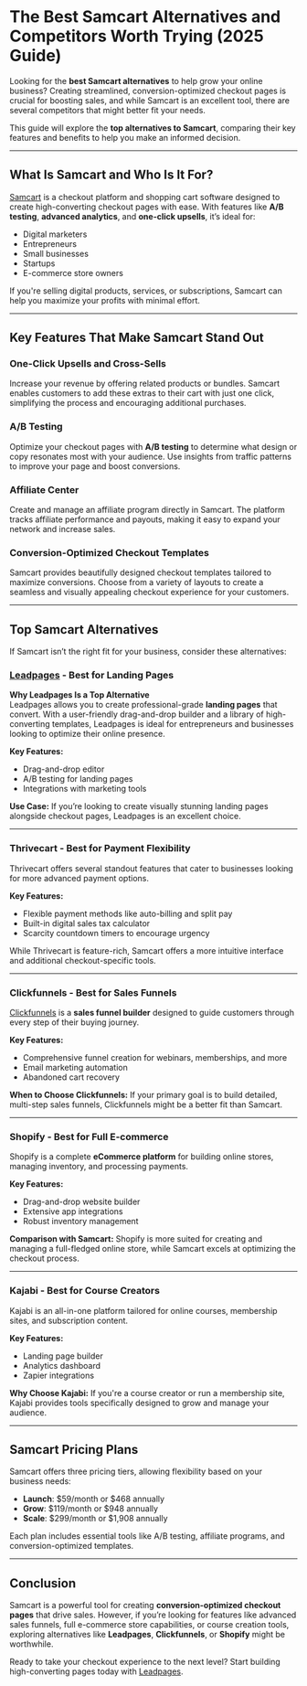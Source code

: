 # The Best Samcart Alternatives and Competitors Worth Trying (2025 Guide)

Looking for the **best Samcart alternatives** to help grow your online business? Creating streamlined, conversion-optimized checkout pages is crucial for boosting sales, and while Samcart is an excellent tool, there are several competitors that might better fit your needs.

This guide will explore the **top alternatives to Samcart**, comparing their key features and benefits to help you make an informed decision.

---

## What Is Samcart and Who Is It For?

[Samcart](https://bit.ly/LEadPages) is a checkout platform and shopping cart software designed to create high-converting checkout pages with ease. With features like **A/B testing**, **advanced analytics**, and **one-click upsells**, it’s ideal for:

- Digital marketers  
- Entrepreneurs  
- Small businesses  
- Startups  
- E-commerce store owners  

If you're selling digital products, services, or subscriptions, Samcart can help you maximize your profits with minimal effort.

---

## Key Features That Make Samcart Stand Out

### One-Click Upsells and Cross-Sells
Increase your revenue by offering related products or bundles. Samcart enables customers to add these extras to their cart with just one click, simplifying the process and encouraging additional purchases.

### A/B Testing
Optimize your checkout pages with **A/B testing** to determine what design or copy resonates most with your audience. Use insights from traffic patterns to improve your page and boost conversions.

### Affiliate Center
Create and manage an affiliate program directly in Samcart. The platform tracks affiliate performance and payouts, making it easy to expand your network and increase sales.

### Conversion-Optimized Checkout Templates
Samcart provides beautifully designed checkout templates tailored to maximize conversions. Choose from a variety of layouts to create a seamless and visually appealing checkout experience for your customers.

---

## Top Samcart Alternatives

If Samcart isn’t the right fit for your business, consider these alternatives:

### [Leadpages](https://bit.ly/LEadPages) - Best for Landing Pages
**Why Leadpages Is a Top Alternative**  
Leadpages allows you to create professional-grade **landing pages** that convert. With a user-friendly drag-and-drop builder and a library of high-converting templates, Leadpages is ideal for entrepreneurs and businesses looking to optimize their online presence.

**Key Features:**
- Drag-and-drop editor  
- A/B testing for landing pages  
- Integrations with marketing tools  

**Use Case:** If you’re looking to create visually stunning landing pages alongside checkout pages, Leadpages is an excellent choice.  

---

### Thrivecart - Best for Payment Flexibility
Thrivecart offers several standout features that cater to businesses looking for more advanced payment options.

**Key Features:**
- Flexible payment methods like auto-billing and split pay  
- Built-in digital sales tax calculator  
- Scarcity countdown timers to encourage urgency  

While Thrivecart is feature-rich, Samcart offers a more intuitive interface and additional checkout-specific tools.  

---

### Clickfunnels - Best for Sales Funnels
[Clickfunnels](https://bit.ly/LEadPages) is a **sales funnel builder** designed to guide customers through every step of their buying journey.

**Key Features:**
- Comprehensive funnel creation for webinars, memberships, and more  
- Email marketing automation  
- Abandoned cart recovery  

**When to Choose Clickfunnels:** If your primary goal is to build detailed, multi-step sales funnels, Clickfunnels might be a better fit than Samcart.  

---

### Shopify - Best for Full E-commerce
Shopify is a complete **eCommerce platform** for building online stores, managing inventory, and processing payments.

**Key Features:**
- Drag-and-drop website builder  
- Extensive app integrations  
- Robust inventory management  

**Comparison with Samcart:** Shopify is more suited for creating and managing a full-fledged online store, while Samcart excels at optimizing the checkout process.  

---

### Kajabi - Best for Course Creators
Kajabi is an all-in-one platform tailored for online courses, membership sites, and subscription content.

**Key Features:**
- Landing page builder  
- Analytics dashboard  
- Zapier integrations  

**Why Choose Kajabi:** If you're a course creator or run a membership site, Kajabi provides tools specifically designed to grow and manage your audience.  

---

## Samcart Pricing Plans

Samcart offers three pricing tiers, allowing flexibility based on your business needs:

- **Launch**: $59/month or $468 annually  
- **Grow**: $119/month or $948 annually  
- **Scale**: $299/month or $1,908 annually  

Each plan includes essential tools like A/B testing, affiliate programs, and conversion-optimized templates.

---

## Conclusion

Samcart is a powerful tool for creating **conversion-optimized checkout pages** that drive sales. However, if you’re looking for features like advanced sales funnels, full e-commerce store capabilities, or course creation tools, exploring alternatives like **Leadpages**, **Clickfunnels**, or **Shopify** might be worthwhile.

Ready to take your checkout experience to the next level? Start building high-converting pages today with [Leadpages](https://bit.ly/LEadPages).
